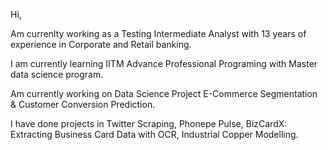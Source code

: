 Hi,

Am currenlty working as a Testing Intermediate Analyst with 13 years of experience in Corporate and Retail banking.

I am currently learning IITM Advance Professional Programing with Master data science program.

Am currently working on Data Science Project E-Commerce Segmentation & Customer Conversion Prediction.

I have done projects in Twitter Scraping, Phonepe Pulse, BizCardX: Extracting Business Card Data with OCR, Industrial Copper Modelling.
